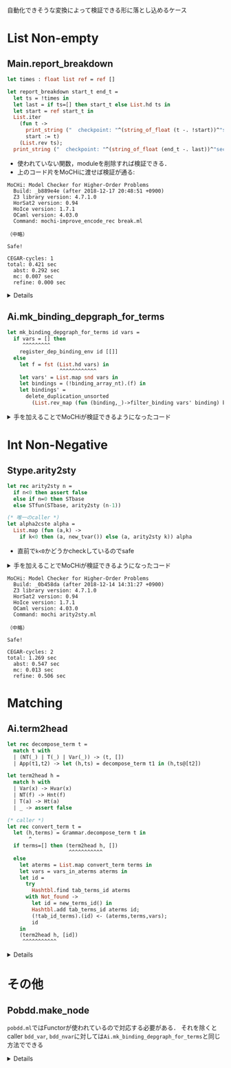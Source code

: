 
自動化できそうな変換によって検証できる形に落とし込めるケース

List Non-empty
==============

<a name = "Main__report_breakdown"></a>
Main.report_breakdown
---------------------

```ocaml
let times : float list ref = ref []

let report_breakdown start_t end_t =
  let ts = !times in
  let last = if ts=[] then start_t else List.hd ts in
  let start = ref start_t in
  List.iter
    (fun t ->
      print_string ("  checkpoint: "^(string_of_float (t -. !start))^"sec\n");
      start := t)
    (List.rev ts);
  print_string ("  checkpoint: "^(string_of_float (end_t -. last))^"sec\n")
```

+ 使われていない関数，moduleを削除すれば検証できる．
+ 上のコード片をMoCHiに渡せば検証が通る:

```
MoCHi: Model Checker for Higher-Order Problems
  Build: _b889e4e (after 2018-12-17 20:48:51 +0900)
  Z3 library version: 4.7.1.0
  HorSat2 version: 0.94
  HoIce version: 1.7.1
  OCaml version: 4.03.0
  Command: mochi-improve_encode_rec break.ml

（中略）

Safe!

CEGAR-cycles: 1
total: 0.421 sec
  abst: 0.292 sec
  mc: 0.007 sec
  refine: 0.000 sec
```

<details><!--{{{-->

```ocaml

open Utilities
     ^^^^^^^^^ Unknown modules
open Grammar
open Automaton
open Flags

let parseFile filename =
  let in_strm =
    try
      open_in filename
    with
        Sys_error _ -> (print_string ("Cannot open file: "^filename^"\n");exit(-1)) in
  let _ = print_string ("analyzing "^filename^"...\n") in
  let _ = flush stdout in
  let lexbuf = Lexing.from_channel in_strm in
               ^^^^^^ Unknown modules
  let result =
    try
      Parser.main Lexer.token lexbuf
    with
      | Failure _ -> exit(-1) (*** exception raised by the lexical analyer ***)
      | Parsing.Parse_error -> (print_string "Parse error\n";exit(-1)) in
  let _ =
    try
      close_in in_strm
    with
      Sys_error _ -> (print_string ("Cannot close file: "^filename^"\n");exit(-1))
  in
    result

let report_input g m =
  let () = if !(Flags.debugging) then print_gram g in
                                      ^^^^^^^^^^ Unknown function
  let () = print_string ("The number of rewrite rules: "^(string_of_int (Array.length g.r))^"\n") in
  let () = print_string ("The size of recursion scheme: "^(string_of_int (Grammar.size_of g))^"\n") in
  let () = print_string ("The number of states: "^(string_of_int (Automaton.size_st m))^"\n") in
    ()
```

これらを誤魔化す必要がある
+ mliだけ渡すようにするのが簡単？

</details><!--}}}-->


<a name = "Ai__mk_binding_depgraph_for_terms"></a>
Ai.mk_binding_depgraph_for_terms
--------------------------------

```ocaml
let mk_binding_depgraph_for_terms id vars =
  if vars = [] then
     ^^^^^^^^^
    register_dep_binding_env id [[]]
  else
    let f = fst (List.hd vars) in
                 ^^^^^^^^^^^^
    let vars' = List.map snd vars in
    let bindings = (!binding_array_nt).(f) in
    let bindings' =
      delete_duplication_unsorted
        (List.rev_map (fun (binding,_)->filter_binding vars' binding) bindings)
```

<details><summary>手を加えることでMoCHiが検証できるようになったコード</summary><!--{{{-->

```ocaml
(* Stub code *)
let rec bot() = bot()
let rand_int() = Random.int 1000
let rand_bool() = Random.bool()
let rec rand_list rand_e () =
  if rand_bool () then
    []
  else rand_e() :: rand_list rand_e ()
let rand_int_list = rand_list rand_int

(* Grammar から型定義を持ってくる *)
type nameNT = int
type nameT = string
type nameV = nameNT * int
type term = NT of nameNT | T of nameT | Var of nameV | App of term * term
type kind = O | Kfun of kind * kind
type nonterminals = (string * kind) array
type varinfo = string array array
type terminals = (nameT * int) list
type rule = (int * term)
type rules = rule array
type gram = {nt: nonterminals; t: terminals; vinfo: varinfo; r: rules; s: nameNT}
(* Automaton からも型定義を持ってくる *)
type state = string
type transfunc = ((state * nameT) * state list) list
type automaton = {alpha: terminals;
                  st: state list;
                  delta: transfunc;
                  init: state
                 }
(* Utilitiesの関数を抽象化 *)
let delete_duplication_unsorted _c =
  rand_list (fun () -> rand_int(), rand_int(), rand_int()) ()

(* その他の使われる関数を抽象化 *)
let rec mk_binding_with_mask _vars _binding: (int * int * int list * int) list =
  rand_list (fun () -> (rand_int(), rand_int(), rand_int_list(), rand_int())) ()
let rec filter_binding (_vars: int list) (_binding : (int * int * int) list) =
  rand_list (fun () -> (rand_int(), rand_int(), rand_int())) ()
let binding_array_nt = ref [||]
let register_dep_binding_env _id _bindings = ()
let ids_in_bindings _bindings = rand_int_list()
let register_dep_penv_binding _id1 _id2 = ()

(*{SPEC}
  external List.hd : (int*int) |len:len>0| list -> (int*int)
{SPEC}*)
let mk_binding_depgraph_for_terms id (vars : (int*int) list) =
  if vars = [] then
    register_dep_binding_env id [[]]
  else
    let f = fst(List.hd vars) in
    let vars' = List.map snd vars in
    let bindings = (!binding_array_nt).(f) in
    let bindings' =
      delete_duplication_unsorted
        (List.rev_map (fun (binding,_)->filter_binding vars' binding) bindings)
    in
    let bindings_with_mask =
      List.rev_map (mk_binding_with_mask vars') bindings'
    in
    let ids = ids_in_bindings bindings' in
    register_dep_binding_env id bindings_with_mask;
    List.iter (fun id1 -> register_dep_penv_binding id1 id) ids
```

+ 手を加えた部分
    + grammar.mlなどから型定義をコピー
    + module importを削除
    + 使われない関数を削除
        + 使われない関数が`Utilities.foo`などを使用しているとOCamlの型検査が通らない（消してしまったので）
        + 上記3つはmliを読み込めば自動化できる
    + `mk_binding_depgraph_for_terms`以外の残った関数を抽象化
        + しないとやはり終わらなかった
    + MoCHiが`(int * int) list`型の比較をsupportしていなかったので
      nilとの比較だけを（雑に）実装してごまかした
+ 自動検証のために必要なこと
    + mliを読み込んで，
        + 型定義をコピー
        + 抽象化された関数を生成
    + `mk_binding_with_mask`のような関数を_適宜_抽象化
        + 抽象化したせいで検証に通らなくなることもあるので判断が難しい
        + 抽象化しないと通らないこともある
            + （興味の対象外の）assertion failureを起こす
            + 複雑過ぎて計算時間，スペースで死ぬ
                + assertionの周りを
    + list equality

```
MoCHi: Model Checker for Higher-Order Problems
  Build: _0b458da (after 2018-12-14 14:31:27 +0900)
  Z3 library version: 4.7.1.0
  HorSat2 version: 0.94
  HoIce version: 1.7.1
  OCaml version: 4.03.0
  Command: mochi-develop mk_binding.ml -bool-init-empty

Safe!

CEGAR-cycles: 4
total: 135.369 sec
  abst: 131.588 sec
  mc: 1.674 sec
  refine: 1.328 sec
```

</details><!--}}}-->


Int Non-Negative
================

<a name = "Stype__arity2sty"></a>
Stype.arity2sty
---------------

```ocaml
let rec arity2sty n =
  if n<0 then assert false
  else if n=0 then STbase
  else STfun(STbase, arity2sty (n-1))

(* 唯一のcaller *)
let alpha2cste alpha =
  List.map (fun (a,k) ->
    if k<0 then (a, new_tvar()) else (a, arity2sty k)) alpha
```

+ 直前で`k<0`かどうかcheckしているのでsafe


<details><summary>手を加えることでMoCHiが検証できるようになったコード</summary><!--{{{-->

```ocaml
(* from grammar.ml *)
type kind = O | Kfun of kind * kind

type tvar = int
type st = STvar of (st option) ref | STbase | STfun of st * st
let dummy_type = STbase
let new_tvid() = ref None
let new_tvar() = STvar(new_tvid())

let rec arity2sty n =
  if n<0 then assert false
  else if n=0 then STbase
  else STfun(STbase, arity2sty (n-1))

let alpha2cste alpha =
  List.map (fun (a,k) -> if k<0 then (a, new_tvar()) else (a, arity2sty k)) alpha
```

+ 手を加えた部分
    + module importを削除
    + 使わない関数を削除
    + grammar.mlから`kind`の定義をコピー

+ 自動検証のために必要なこと
    + `Ai.mk_binding_depgraph_for_terms`と同様

</details><!--}}}-->

```
MoCHi: Model Checker for Higher-Order Problems
  Build: _0b458da (after 2018-12-14 14:31:27 +0900)
  Z3 library version: 4.7.1.0
  HorSat2 version: 0.94
  HoIce version: 1.7.1
  OCaml version: 4.03.0
  Command: mochi arity2sty.ml

（中略）

Safe!

CEGAR-cycles: 2
total: 1.269 sec
  abst: 0.547 sec
  mc: 0.013 sec
  refine: 0.506 sec
```

Matching
========

<a name = "Ai__term2head"></a>
Ai.term2head
------------

```ocaml
let rec decompose_term t =
  match t with
  | (NT(_) | T(_) | Var(_)) -> (t, [])
  | App(t1,t2) -> let (h,ts) = decompose_term t1 in (h,ts@[t2])

let term2head h =
  match h with
  | Var(x) -> Hvar(x)
  | NT(f) -> Hnt(f)
  | T(a) -> Ht(a)
  | _ -> assert false

(* caller *)
let rec convert_term t =
  let (h,terms) = Grammar.decompose_term t in
       ^
  if terms=[] then (term2head h, [])
                    ^^^^^^^^^^^
  else
    let aterms = List.map convert_term terms in
    let vars = vars_in_aterms aterms in
    let id =
      try
        Hashtbl.find tab_terms_id aterms
      with Not_found ->
        let id = new_terms_id() in
        Hashtbl.add tab_terms_id aterms id;
        (!tab_id_terms).(id) <- (aterms,terms,vars);
        id
    in
    (term2head h, [id])
     ^^^^^^^^^^^
```

<details><!--{{{-->

```ocaml
type nameNT = int (* names of non-terminal symbols; they are just integers **)
type nameT = string  (* names of terminal symbols **)
type nameV = nameNT * int (* pair of the non-terminal and the variable index *)
type term = NT of nameNT | T of nameT | Var of nameV | App of term * term
type head = Hnt of nameNT | Hvar of nameV | Ht of nameT

let rand_int () = Random.int 100
let rand_bool () = Random.bool ()
let rec rand_list rand_e () =
  if Random.bool () then
    []
  else
    rand_e () :: rand_list rand_e ()
let rand_string() = ""
let rand_nameV (): nameV = (rand_int(), rand_int())

(* 抽象化 *)
let tab_terms_id = Hashtbl.create 100000
let new_terms_id() = rand_int()
let tab_id_terms = ref [||]
let vars_in_aterms : (head * int list) list -> nameV list =
  fun _ -> rand_list (rand_nameV) ()

(* ここから下は元のコードそのまま
 * ただしHashtbl.findがNot_foundを投げ得ることが表現されていない *)

let rec decompose_term t =
  match t with
  | (NT(_) | T(_) | Var(_)) -> (t, [])
  | App(t1,t2) -> let (h,ts) = decompose_term t1 in (h,ts@[t2])

let term2head h =
  match h with
  | Var(x) -> Hvar(x)
  | NT(f) -> Hnt(f)
  | T(a) -> Ht(a)
  | _ -> assert false

(* caller *)
let rec convert_term t =
  let (h,terms) = decompose_term t in
  if terms=[] then (term2head h, [])
  else
    let aterms = List.map convert_term terms in
    let vars = vars_in_aterms aterms in
    let id =
      try
        Hashtbl.find tab_terms_id aterms
      with Not_found ->
        let id = new_terms_id() in
        Hashtbl.add tab_terms_id aterms id;
        (!tab_id_terms).(id) <- (aterms,terms,vars);
        id
    in
    (term2head h, [id])

(*
MoCHi: Model Checker for Higher-Order Problems
  Build: b889e4e (2018-12-17 20:48:51 +0900)
  Z3 library version: 4.7.1.0
  HorSat2 version: 0.94
  HoIce version: 1.7.1
  OCaml version: 4.03.0
  Command: mochi-improve_encode_rec term2head.ml

Safe!

CEGAR-cycles: 3
total: 141.248 sec
  abst: 112.715 sec
  mc: 10.098 sec
  refine: 16.716 sec
*)
```

</details><!--}}}-->


その他
======

Pobdd.make_node
---------------

`pobdd.ml`ではFunctorが使われているので対応する必要がある．
それを除くとcaller `bdd_var`, `bdd_nvar`に対しては`Ai.mk_binding_depgraph_for_terms`と同じ方法でできる

<details>MoCHiに渡せば検証が通るコード<!--{{{-->

```ocaml
type var = int
type id = int

type bdd = Node of var * bdd * bdd * id * var list | Leaf of bool;;
type bdd_key = var * id * id;;
type zdd = bdd

let rand_int () = Random.int 100
let rand_bool () = Random.bool ()
let rec rand_list rand_e () =
  if Random.bool () then
    []
  else
    rand_e () :: rand_list rand_e ()
let rec rand_bdd () =
  if Random.bool () then
    Leaf(Random.bool ())
  else
    Node(rand_int (),
         rand_bdd (),
         rand_bdd (),
         rand_int (),
         rand_list rand_int ())

(* これを module NodeHash = Hashtbl.Make(HashType) から自動生成したい *)
type _NodeHash_t = NodeHash_t
let _NodeHash_create : int -> _NodeHash_t =
  fun _ -> NodeHash_t
let _NodeHash_add : _NodeHash_t -> bdd_key -> bdd -> unit =
  fun _ _ _ -> ()
let _NodeHash_find : _NodeHash_t -> bdd_key -> bdd =
  fun _ _ ->
    if rand_bool()
    then raise Not_found
    else rand_bdd()
let node_hashtbl = _NodeHash_create 1000

(* ここから下は2点を除いて元のコードそのまま *)

let id_seed = ref 2
let gen_id () =
  let i = !id_seed in
  incr id_seed
  i

let bdd_vars = function
  | Leaf _ -> []
  | Node(_,_,_,_,l) -> l;;

let rec merge_vars l1 l2 = if l1 == l2 then l1 else
    match (l1,l2) with
    | ([],l2) -> l2
    | (l1,[]) -> l1
    | (a::l1,b::l2) ->
      let d = compare a b  in (* 1点目: 元はElt.compare *)
      if d < 0 then a::merge_vars l1 (b::l2)
      else if d > 0 then b:: merge_vars (a::l1) l2
      else a :: merge_vars l1 l2;;

let node_id = function
  | Leaf(true) -> 0
  | Leaf(false) -> 1
  | Node(_,_,_,x,_) -> x;;

let make_node (v,t1,t2) =
  let i1 = node_id t1 in
  let i2 = node_id t2 in
  let key = (v,i1,i2) in
  assert (i1 <> i2);
  try
    _NodeHash_find node_hashtbl key (* 2点目 NodeHash.findを_Nodehash_findに置き換え *)
  with Not_found -> begin
      let i = gen_id () in
      let l1 = bdd_vars t1 in
      let l2 = bdd_vars t2 in
      let l = merge_vars l1 l2 in
      let t = Node (v,t1,t2,i,v::l) in
      _NodeHash_add node_hashtbl key t; (* 2点目 NodeHash.addを_Nodehash_addに置き換え *)
      t
    end;;

let bdd_true  = Leaf true;;
let bdd_false = Leaf false;;

let bdd_var v = make_node (v, bdd_true, bdd_false);;

(*
MoCHi: Model Checker for Higher-Order Problems
  Build: _b889e4e (after 2018-12-17 20:48:51 +0900)
  Z3 library version: 4.7.1.0
  HorSat2 version: 0.94
  HoIce version: 1.7.1
  OCaml version: 4.03.0
  Command: mochi node_id2.ml -bool-init-empty

Safe!

CEGAR-cycles: 3
total: 9.892 sec
  abst: 6.827 sec
  mc: 0.091 sec
  refine: 1.642 sec
*)
```

</details><!--}}}-->

